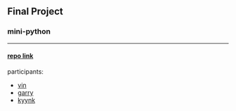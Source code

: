 ## Final Project
### mini-python
---
#### [repo link](https://github.com/garry911128/mini-python)
participants:
- [vin](https://github.com/Vghxv)
- [garry](https://github.com/garry911128)
- [kyynk](https://github.com/kyynk)